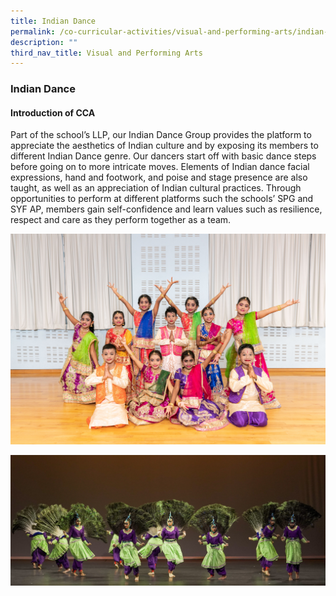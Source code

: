 ```yaml
---
title: Indian Dance
permalink: /co-curricular-activities/visual-and-performing-arts/indian-dance/
description: ""
third_nav_title: Visual and Performing Arts
---
```

### **Indian Dance**

#### **Introduction of CCA**
Part of the school’s LLP, our Indian Dance Group provides the platform to appreciate the aesthetics of Indian culture and by exposing its members to different Indian Dance genre. Our dancers start off with basic dance steps before going on to more intricate moves. Elements of Indian dance facial expressions, hand and footwork, and poise and stage presence are also taught, as well as an appreciation of Indian cultural practices. Through opportunities to perform at different platforms such the schools’ SPG and SYF AP, members gain self-confidence and learn values such as resilience, respect and care as they perform together as a team.

<img src="/images/vpa4.jpg" >

![](/images/2023%20CCA/Indian%20Dance.jpg)